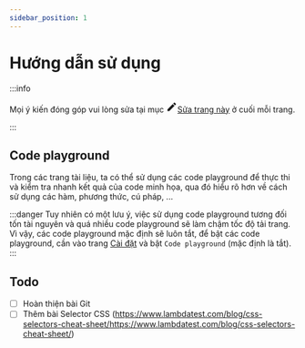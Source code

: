 ```yaml
---
sidebar_position: 1
---
```


# Hướng dẫn sử dụng

:::info

Mọi ý kiến đóng góp vui lòng sửa tại mục <a href="#" rel="noreferrer noopener" className="theme-edit-this-page"><svg fill="currentColor" height="20" width="20" viewBox="0 0 40 40" className="iconEdit_node_modules-@docusaurus-theme-classic-lib-theme-Icon-Edit-styles-module" aria-hidden="true"><g><path d="m34.5 11.7l-3 3.1-6.3-6.3 3.1-3q0.5-0.5 1.2-0.5t1.1 0.5l3.9 3.9q0.5 0.4 0.5 1.1t-0.5 1.2z m-29.5 17.1l18.4-18.5 6.3 6.3-18.4 18.4h-6.3v-6.2z"></path></g></svg>Sửa trang này</a> ở cuối mỗi trang.

:::

## Code playground

Trong các trang tài liệu, ta có thể sử dụng các code playground để thực thi và kiểm tra nhanh kết quả của code minh họa, qua đó hiểu rõ hơn về cách sử dụng các hàm, phương thức, cú pháp, ...

:::danger
Tuy nhiên có một lưu ý, việc sử dụng code playground tương đối tốn tài nguyên và quá nhiều code playground sẽ làm chậm tốc độ tải trang. Vì vậy, các code playground mặc định sẽ luôn tắt, để bật các code playground, cần vào trang [Cài đặt](/settings) và bật `Code playground` (mặc định là tắt).
:::

## Todo

- [ ] Hoàn thiện bài Git
- [ ] Thêm bài Selector CSS (https://www.lambdatest.com/blog/css-selectors-cheat-sheet/https://www.lambdatest.com/blog/css-selectors-cheat-sheet/)
